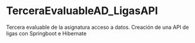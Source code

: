 # TerceraEvaluableAD_LigasAPI
 Tercera evaluable de la asignatura acceso a datos. Creación de una API de ligas con Springboot e Hibernate
